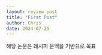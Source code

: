 ```yaml
---
layout: review_post
title: "First Post"
author: Chris
date: 2024-07-25
---
```


해당 논문은 레시피 문맥을 기반으로 목표 
